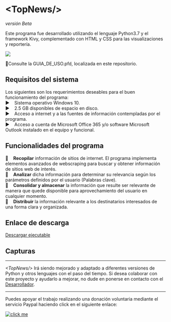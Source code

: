 <h1>&#60TopNews&#47&#62</h1>
<p><em>versión Beta</em></p>

<p>Este programa fue desarrollado utilizando el lenguaje Python3.7 y el framework Kivy, complementado con HTML y CSS para las visualizaciones y reportería.</p>

<img src="https://i.imgur.com/21MSh38.png"></img>

📖Consulte la GUIA_DE_USO.pfd, localizada en este repositorio.

<h2>Requisitos del sistema</h2>
<p>Los siguientes son los requerimientos deseables para el buen funcionamiento del programa:<br>
▶️&nbsp;&nbsp;&nbsp;&nbsp;Sistema operativo Windows 10.<br>
▶️&nbsp;&nbsp;&nbsp;&nbsp;2.5 GB disponibles de espacio en disco.<br>
▶️&nbsp;&nbsp;&nbsp;&nbsp;Acceso a internet y a las fuentes de información contempladas por el programa.<br>
▶️&nbsp;&nbsp;&nbsp;&nbsp;Acceso a cuenta de Microsoft Office 365 y/o software Microsoft Outlook instalado en el equipo y funcional.</p>

<h2>Funcionalidades del programa</h2>

🤖&nbsp;&nbsp;&nbsp;&nbsp;<b>Recopilar</b> información de sitios de internet. El programa implementa elementos avanzados de webscraping para buscar y obtener información de sitios web de interés.<br>
🤖&nbsp;&nbsp;&nbsp;&nbsp;<b>Analizar</b> dicha información para determinar su relevancia según los parámetros definidos por el usuario (Palabras clave).<br>
🤖&nbsp;&nbsp;&nbsp;&nbsp;<b>Consolidar y almacenar</b> la información que resulte ser relevante de manera que quede disponible para aprovechamiento del usuario en cualquier momento.<br>
🤖&nbsp;&nbsp;&nbsp;&nbsp;<b>Distribuir</b> la información relevante a los destinatarios interesados de una forma clara y organizada. 
<br>

<h2>Enlace de descarga</h2>

<a href="https://drive.google.com/file/d/1b3yCz7XCjG_PTS2wo7Z9I6020eFCmAgq/view?usp=sharing" alt="click me">Descargar ejecutable</a>

<h2>Capturas</h2>


---

<p><em>&#60TopNews&#47&#62</em> Irá siendo mejorado y adaptado a diferentes versiones de Python y otros lenguajes con el paso del tiempo. Si desea colaborar con este proyecto y ayudarlo a mejorar, no dude en ponerse en contacto con el <a href="https://www.linkedin.com/in/ferdinandfeoli">Desarrollador</a>.</p>

---

<p>Puedes apoyar el trabajo realizando una donación voluntaria mediante el servicio Paypal haciendo click en el siguiente enlace:</p>
<p><a href="https://paypal.me/Feoli"><img src="https://lh3.googleusercontent.com/XPKrFY-av-IOwcY1a8ff91evfQUfxPdlk0fS4WtHitOyyixqvYifrTUZYAU4eCKRICWHvBW5wqE_Pw=s235" alt="click me"></a></p>
